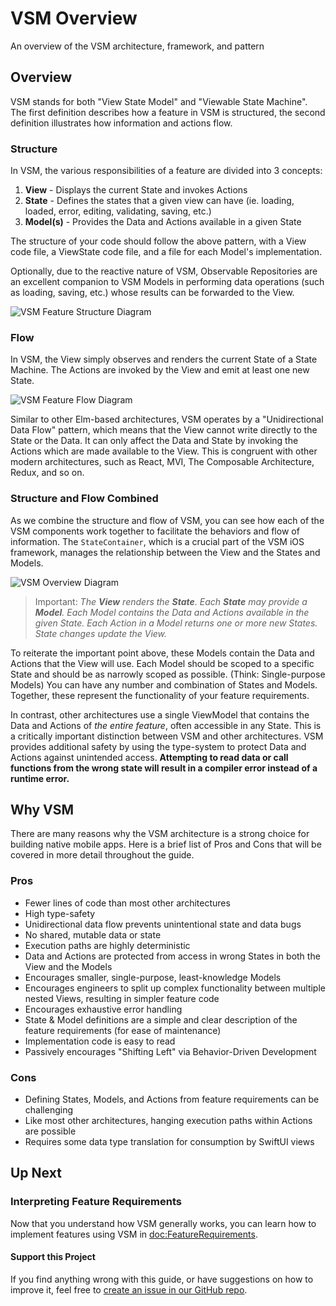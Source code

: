 # VSM Overview

An overview of the VSM architecture, framework, and pattern

## Overview

VSM stands for both "View State Model" and "Viewable State Machine". The first definition describes how a feature in VSM is structured, the second definition illustrates how information and actions flow.

### Structure

In VSM, the various responsibilities of a feature are divided into 3 concepts:

1. **View** - Displays the current State and invokes Actions
1. **State** - Defines the states that a given view can have (ie. loading, loaded, error, editing, validating, saving, etc.)
1. **Model(s)** - Provides the Data and Actions available in a given State

The structure of your code should follow the above pattern, with a View code file, a ViewState code file, and a file for each Model's implementation.

Optionally, due to the reactive nature of VSM, Observable Repositories are an excellent companion to VSM Models in performing data operations (such as loading, saving, etc.) whose results can be forwarded to the View.

![VSM Feature Structure Diagram](vsm-structure.jpg)

### Flow

In VSM, the View simply observes and renders the current State of a State Machine. The Actions are invoked by the View and emit at least one new State.

![VSM Feature Flow Diagram](vsm-flow.jpg)

Similar to other Elm-based architectures, VSM operates by a "Unidirectional Data Flow" pattern, which means that the View cannot write directly to the State or the Data. It can only affect the Data and State by invoking the Actions which are made available to the View. This is congruent with other modern architectures, such as React, MVI, The Composable Architecture, Redux, and so on.

### Structure and Flow Combined

As we combine the structure and flow of VSM, you can see how each of the VSM components work together to facilitate the behaviors and flow of information. The ``StateContainer``, which is a crucial part of the VSM iOS framework, manages the relationship between the View and the States and Models.

![VSM Overview Diagram](vsm-diagram.png)

> Important: _The **View** renders the **State**. Each **State** may provide a **Model**. Each Model contains the Data and Actions available in the given State. Each Action in a Model returns one or more new States. State changes update the View._

To reiterate the important point above, these Models contain the Data and Actions that the View will use. Each Model should be scoped to a specific State and should be as narrowly scoped as possible. (Think: Single-purpose Models) You can have any number and combination of States and Models. Together, these represent the functionality of your feature requirements.

In contrast, other architectures use a single ViewModel that contains the Data and Actions of _the entire feature_, often accessible in any State. This is a critically important distinction between VSM and other architectures. VSM provides additional safety by using the type-system to protect Data and Actions against unintended access. **Attempting to read data or call functions from the wrong state will result in a compiler error instead of a runtime error.**

## Why VSM

There are many reasons why the VSM architecture is a strong choice for building native mobile apps. Here is a brief list of Pros and Cons that will be covered in more detail throughout the guide.

### Pros

- Fewer lines of code than most other architectures
- High type-safety
- Unidirectional data flow prevents unintentional state and data bugs
- No shared, mutable data or state
- Execution paths are highly deterministic
- Data and Actions are protected from access in wrong States in both the View and the Models
- Encourages smaller, single-purpose, least-knowledge Models
- Encourages engineers to split up complex functionality between multiple nested Views, resulting in simpler feature code
- Encourages exhaustive error handling
- State & Model definitions are a simple and clear description of the feature requirements (for ease of maintenance)
- Implementation code is easy to read
- Passively encourages "Shifting Left" via Behavior-Driven Development

### Cons

- Defining States, Models, and Actions from feature requirements can be challenging
- Like most other architectures, hanging execution paths within Actions are possible
- Requires some data type translation for consumption by SwiftUI views

## Up Next

### Interpreting Feature Requirements

Now that you understand how VSM generally works, you can learn how to implement features using VSM in <doc:FeatureRequirements>.

#### Support this Project

If you find anything wrong with this guide, or have suggestions on how to improve it, feel free to [create an issue in our GitHub repo](https://github.com/wayfair-incubator/vsm-ios/issues/new/choose).
